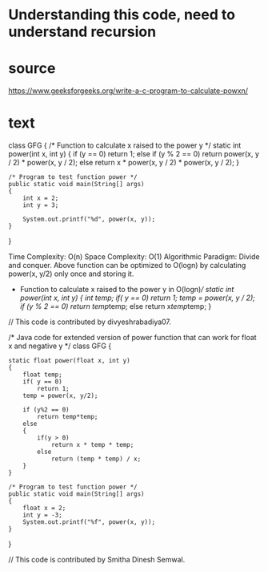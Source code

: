 # Understanding this code, need to understand recursion


# source

https://www.geeksforgeeks.org/write-a-c-program-to-calculate-powxn/

# text

class GFG {
    /* Function to calculate x raised to the power y */
    static int power(int x, int y)
    {
        if (y == 0)
            return 1;
        else if (y % 2 == 0)
            return power(x, y / 2) * power(x, y / 2);
        else
            return x * power(x, y / 2) * power(x, y / 2);
    }
 
    /* Program to test function power */
    public static void main(String[] args)
    {
        int x = 2;
        int y = 3;
 
        System.out.printf("%d", power(x, y));
    }
}


Time Complexity: O(n) 
Space Complexity: O(1) 
Algorithmic Paradigm: Divide and conquer.
Above function can be optimized to O(logn) by calculating power(x, y/2) only once and storing it. 


* Function to calculate x raised to the power y in O(logn)*/
static int power(int x, int y) 
{ 
    int temp; 
    if( y == 0) 
        return 1; 
    temp = power(x, y / 2); 
    if (y % 2 == 0) 
        return temp*temp; 
    else
        return x*temp*temp; 
} 
 
// This code is contributed by divyeshrabadiya07.


/* Java code for extended version of power function
that can work for float x and negative y */
class GFG {
     
    static float power(float x, int y)
    {
        float temp;
        if( y == 0)
            return 1;
        temp = power(x, y/2); 
         
        if (y%2 == 0)
            return temp*temp;
        else
        {
            if(y > 0)
                return x * temp * temp;
            else
                return (temp * temp) / x;
        }
    } 
     
    /* Program to test function power */
    public static void main(String[] args)
    {
        float x = 2;
        int y = -3;
        System.out.printf("%f", power(x, y));
    }
}
 
// This code is contributed by  Smitha Dinesh Semwal.
